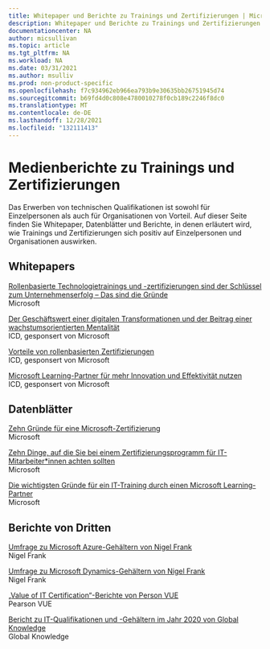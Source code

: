 ```yaml
---
title: Whitepaper und Berichte zu Trainings und Zertifizierungen | Microsoft-Dokumentation
description: Whitepaper und Berichte zu Trainings und Zertifizierungen
documentationcenter: NA
author: micsullivan
ms.topic: article
ms.tgt_pltfrm: NA
ms.workload: NA
ms.date: 03/31/2021
ms.author: msulliv
ms.prod: non-product-specific
ms.openlocfilehash: f7c934962eb966ea793b9e30635bb26751945d74
ms.sourcegitcommit: b69fd4d0c808e4780010278f0cb189c2246f8dc0
ms.translationtype: MT
ms.contentlocale: de-DE
ms.lasthandoff: 12/28/2021
ms.locfileid: "132111413"
---
```

# <a name="training-and-certification-in-media"></a>Medienberichte zu Trainings und Zertifizierungen

Das Erwerben von technischen Qualifikationen ist sowohl für Einzelpersonen als auch für Organisationen von Vorteil. Auf dieser Seite finden Sie Whitepaper, Datenblätter und Berichte, in denen erläutert wird, wie Trainings und Zertifizierungen sich positiv auf Einzelpersonen und Organisationen auswirken.

## <a name="white-papers"></a>Whitepapers

[Rollenbasierte Technologietrainings und -zertifizierungen sind der Schlüssel zum Unternehmenserfolg – Das sind die Gründe](https://aka.ms/learningwhitepaper)<br/>
Microsoft

[Der Geschäftswert einer digitalen Transformationen und der Beitrag einer wachstumsorientierten Mentalität](https://aka.ms/IDC_DXGrowthMindset)<br/>
ICD, gesponsert von Microsoft

[Vorteile von rollenbasierten Zertifizierungen](https://aka.ms/IDC_Role-basedCerts)<br/>
ICD, gesponsert von Microsoft

[Microsoft Learning-Partner für mehr Innovation und Effektivität nutzen](https://aka.ms/LeveragingMicrosoftLearningPartners)<br/>
ICD, gesponsert von Microsoft

## <a name="data-sheets"></a>Datenblätter

[Zehn Gründe für eine Microsoft-Zertifizierung](https://aka.ms/10_Reasons_Certification)<br/>
Microsoft

[Zehn Dinge, auf die Sie bei einem Zertifizierungsprogramm für IT-Mitarbeiter*innen achten sollten](https://aka.ms/10_Features_Certifications)<br/>
Microsoft

[Die wichtigsten Gründe für ein IT-Training durch einen Microsoft Learning-Partner](https://query.prod.cms.rt.microsoft.com/cms/api/am/binary/RWAoRg)<br/>
Microsoft


## <a name="third-party-reports"></a>Berichte von Dritten

[Umfrage zu Microsoft Azure-Gehältern von Nigel Frank](https://www.nigelfrank.com/microsoft-azure-salary-survey/)<br/>
Nigel Frank 

[Umfrage zu Microsoft Dynamics-Gehältern von Nigel Frank](https://www.nigelfrank.com/microsoft-dynamics-salary-survey/)<br/>
Nigel Frank

[„Value of IT Certification“-Berichte von Person VUE](https://home.pearsonvue.com/voc)<br/>
Pearson VUE

[Bericht zu IT-Qualifikationen und -Gehältern im Jahr 2020 von Global Knowledge](https://www.globalknowledge.com/us-en/content/salary-report/it-skills-and-salary-report/)<br/>
Global Knowledge
